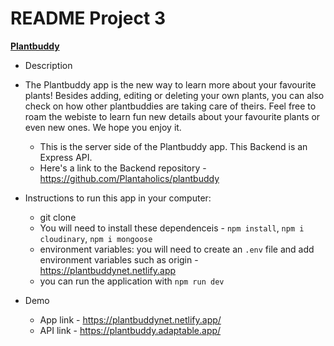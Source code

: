 # README Project 3

<ins><strong>Plantbuddy</strong></ins>

- Description
- The Plantbuddy app is the new way to learn more about your favourite plants! Besides adding, editing or deleting your own plants, you can also check on how other plantbuddies are taking care of theirs. Feel free to roam the webiste to learn fun new details about your favourite plants or even new ones. We hope you enjoy it.
  - This is the server side of the Plantbuddy app. This Backend is an Express API.
  - Here's a link to the Backend repository - https://github.com/Plantaholics/plantbuddy


- Instructions to run this app in your computer:
  - git clone
  - You will need to install these dependenceis -  `npm install`, `npm i cloudinary`, `npm i mongoose` 
  - environment variables: you will need to create an `.env` file and add environment variables such as origin - https://plantbuddynet.netlify.app
  - you can run the application with `npm run dev`


- Demo
  - App link - https://plantbuddynet.netlify.app/
  - API link - https://plantbuddy.adaptable.app/


<br />
